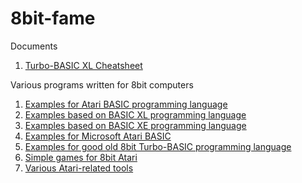 # 8bit-fame

Documents

1. [Turbo-BASIC XL Cheatsheet](TurboBASIC.md)

Various programs written for 8bit computers

1. [Examples for Atari BASIC programming language](<Atari BASIC>)
1. [Examples based on BASIC XL programming language](<BASIC XL>)
1. [Examples based on BASIC XE programming language](<BASIC XE>)
1. [Examples for Microsoft Atari BASIC](<Microsoft BASIC>)
1. [Examples for good old 8bit Turbo-BASIC programming language](<Turbo-Basic XL>)
1. [Simple games for 8bit Atari](games)
1. [Various Atari-related tools](tools)
